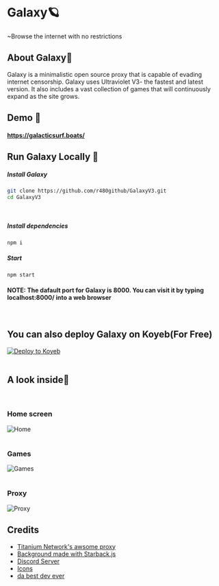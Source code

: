 # Galaxy🪐

~Browse the internet with no restrictions

## About Galaxy📑

Galaxy is a minimalistic open source proxy that is capable of evading internet censorship. Galaxy uses Ultraviolet V3- the fastest and latest version. It also includes a vast collection of games that will continuously expand as the site grows. 

## Demo 🏴󠁺󠁡󠁦󠁳󠁿

#### https://galacticsurf.boats/

## Run Galaxy Locally 🚀

##### Install Galaxy
```bash
git clone https://github.com/r480github/GalaxyV3.git
cd GalaxyV3
```


<br>

##### Install dependencies

```bash
npm i  
```

##### Start

```bash
npm start
```
#### NOTE: The dafault port for Galaxy is 8000. You can visit it by typing localhost:8000/ into a web browser
<br>
    
## You can also deploy Galaxy on Koyeb(For Free)
[![Deploy to Koyeb](https://camo.githubusercontent.com/86721113f7f1649ceda6caf7ee264dbe44ce51f3f963c97c0d023de58f30d0f8/68747470733a2f2f62696e6261736862616e616e612e6769746875622e696f2f6465706c6f792d627574746f6e732f627574746f6e732f72656d6164652f6b6f7965622e737667)](https://app.koyeb.com/deploy?name=galaxyv3&type=git&repository=r480github%2FGalaxyV3&branch=master&builder=buildpack&regions=was&env%5B%5D=&ports=8000%3Bhttp%3B%2F)
<br>
<br>

## A look inside👀

<br>

### Home screen

![Home](img/home.png)

#

### Games

![Games](img/game.png)

#

### Proxy

![Proxy](img/proxy.png)

## Credits

- [Titanium Network's awsome proxy](https://github.com/titaniumnetwork-dev/Ultraviolet)
- [Background made with Starback.js](https://github.com/zuramai/starback.js)
- [Discord Server](https://discord.com/invite/6wQTrrfNcr)
- [Icons](https://github.com/ionic-team/ionicons)
- [da best dev ever](https://github.com/r480github)
